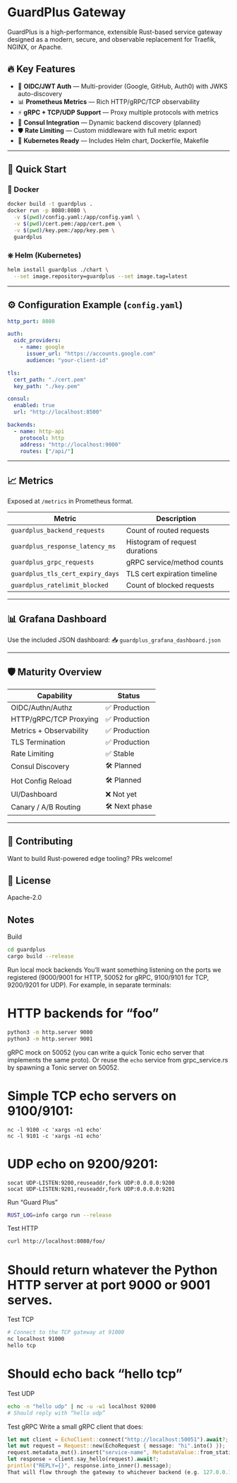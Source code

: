 
# GuardPlus Gateway

GuardPlus is a high-performance, extensible Rust-based service gateway designed as a modern, secure, and observable replacement for Traefik, NGINX, or Apache.

## 🔥 Key Features

- 🔐 **OIDC/JWT Auth** — Multi-provider (Google, GitHub, Auth0) with JWKS auto-discovery
- 📊 **Prometheus Metrics** — Rich HTTP/gRPC/TCP observability
- ⚡ **gRPC + TCP/UDP Support** — Proxy multiple protocols with metrics
- 🔁 **Consul Integration** — Dynamic backend discovery (planned)
- 🛡️ **Rate Limiting** — Custom middleware with full metric export
- 🔧 **Kubernetes Ready** — Includes Helm chart, Dockerfile, Makefile

---

## 🚀 Quick Start

### 🐳 Docker
```bash
docker build -t guardplus .
docker run -p 8080:8080 \
  -v $(pwd)/config.yaml:/app/config.yaml \
  -v $(pwd)/cert.pem:/app/cert.pem \
  -v $(pwd)/key.pem:/app/key.pem \
  guardplus
```

### ⎈ Helm (Kubernetes)
```bash
helm install guardplus ./chart \
  --set image.repository=guardplus --set image.tag=latest
```

---

## ⚙️ Configuration Example (`config.yaml`)

```yaml
http_port: 8080

auth:
  oidc_providers:
    - name: google
      issuer_url: "https://accounts.google.com"
      audience: "your-client-id"

tls:
  cert_path: "./cert.pem"
  key_path: "./key.pem"

consul:
  enabled: true
  url: "http://localhost:8500"

backends:
  - name: http-api
    protocol: http
    address: "http://localhost:9000"
    routes: ["/api/"]
```

---

## 📈 Metrics
Exposed at `/metrics` in Prometheus format.

| Metric                            | Description                           |
|----------------------------------|---------------------------------------|
| `guardplus_backend_requests`     | Count of routed requests              |
| `guardplus_response_latency_ms`  | Histogram of request durations        |
| `guardplus_grpc_requests`        | gRPC service/method counts            |
| `guardplus_tls_cert_expiry_days`| TLS cert expiration timeline          |
| `guardplus_ratelimit_blocked`    | Count of blocked requests             |

---

## 📊 Grafana Dashboard
Use the included JSON dashboard:
📥 `guardplus_grafana_dashboard.json`

---

## 🛡️ Maturity Overview

| Capability                       | Status          |
|----------------------------------|-----------------|
| OIDC/Authn/Authz                 | ✅ Production    |
| HTTP/gRPC/TCP Proxying           | ✅ Production    |
| Metrics + Observability          | ✅ Production    |
| TLS Termination                  | ✅ Production    |
| Rate Limiting                    | ✅ Stable        |
| Consul Discovery                 | 🛠️ Planned       |
| Hot Config Reload                | 🛠️ Planned       |
| UI/Dashboard                     | ❌ Not yet       |
| Canary / A/B Routing             | 🛠️ Next phase    |

---

## 🙋 Contributing
Want to build Rust-powered edge tooling? PRs welcome!

## 📄 License
Apache-2.0


## Notes
Build
```bash
cd guardplus
cargo build --release
```
Run local mock backends
You’ll want something listening on the ports we registered (9000/9001 for HTTP, 50052 for gRPC, 9100/9101 for TCP, 9200/9201 for UDP). For example, in separate terminals:

# HTTP backends for “foo”
```bash
python3 -m http.server 9000
python3 -m http.server 9001
```
gRPC mock on 50052 (you can write a quick Tonic echo server that implements the same proto).
Or reuse the `echo` service from grpc_service.rs by spawning a Tonic server on 50052.

# Simple TCP echo servers on 9100/9101:
```
nc -l 9100 -c 'xargs -n1 echo'
nc -l 9101 -c 'xargs -n1 echo'
```
# UDP echo on 9200/9201:
```
socat UDP-LISTEN:9200,reuseaddr,fork UDP:0.0.0.0:9200
socat UDP-LISTEN:9201,reuseaddr,fork UDP:0.0.0.0:9201
```
Run “Guard Plus”
```bash
RUST_LOG=info cargo run --release
```
Test HTTP
```bash
curl http://localhost:8080/foo/
```
# Should return whatever the Python HTTP server at port 9000 or 9001 serves.
Test TCP

```bash
# Connect to the TCP gateway at 91000
nc localhost 91000
hello tcp
```
# Should echo back “hello tcp”
Test UDP
```bash
echo -n "hello udp" | nc -u -w1 localhost 92000
# Should reply with “hello udp”
```
Test gRPC
Write a small gRPC client that does:

```rust
let mut client = EchoClient::connect("http://localhost:50051").await?;
let mut request = Request::new(EchoRequest { message: "hi".into() });
request.metadata_mut().insert("service-name", MetadataValue::from_static("bar"));
let response = client.say_hello(request).await?;
println!("REPLY={}", response.into_inner().message);
That will flow through the gateway to whichever backend (e.g. 127.0.0.1:50052).
```